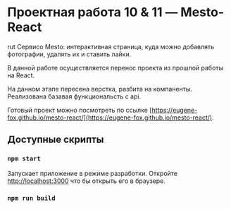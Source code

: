 # Проектная работа 10 & 11 — Mesto-React
rut
Cервисо Mesto: интерактивная страница, куда можно добавлять фотографии, удалять их и ставить лайки.

В данной работе осуществляется перенос проекта из прошлой работы на React.

На данном этапе пересена верстка, разбита на компаненты. Реализована базавая функциональсть с api.

Готовый проект можно посмотреть по ссылке [https://eugene-fox.github.io/mesto-react/](https://eugene-fox.github.io/mesto-react/).

## Доступные скрипты

### `npm start`

Запускает приложение в режиме разработки.
Откройте [http://localhost:3000](http://localhost:3000) что бы открыть его в браузере.

### `npm run build`

